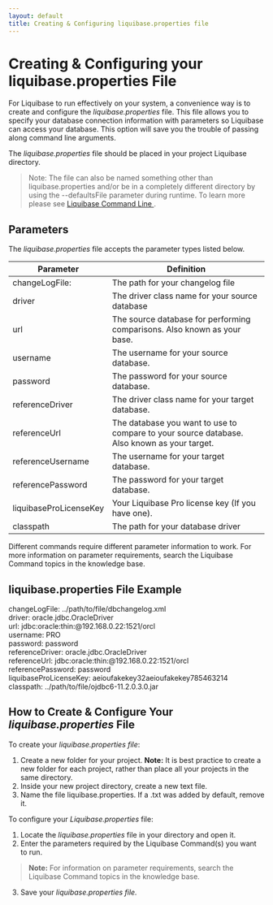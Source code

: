 ```yaml
---
layout: default
title: Creating & Configuring liquibase.properties file
---
```

# Creating & Configuring your liquibase.properties File
For Liquibase to run effectively on your system, a convenience way is to create and configure the *liquibase.properties* file. This file allows you to specify your database connection information with parameters so Liquibase can access your database.  This option will save you the trouble of passing along command line arguments.

The *liquibase.properties* file should be placed in your project Liquibase directory.
> Note: The file can also be named something other than liquibase.properties and/or be in a completely different directory by using the --defaultsFile parameter during runtime.
To learn more please see [Liquibase Command Line ](https://www.liquibase.org/documentation/command_line.html).


## Parameters
The *liquibase.properties* file accepts the parameter types listed below.

| Parameter | Definition |
| --------- | ---------- |
| changeLogFile: | The path for your changelog file|
| driver | The driver class name for your source database|
| url | The source database for performing comparisons. Also known as your base. |
| username | The username for your source database.|
| password | The password for your source database.|
| referenceDriver | The driver class name for your target database. |
| referenceUrl | The database you want to use to compare to your source database. Also known as your target. |
| referenceUsername | The username for your target database. |
| referencePassword | The password for your target database. |
| liquibaseProLicenseKey | Your Liquibase Pro license key (If you have one). |
| classpath | The path for your database driver

Different commands require different parameter information to work. For more information on parameter requirements, search the Liquibase Command topics in the knowledge base.

## liquibase.properties File Example
changeLogFile: ../path/to/file/dbchangelog.xml <br/>
driver: oracle.jdbc.OracleDriver <br/>
url: jdbc:oracle:thin:@192.168.0.22:1521/orcl <br/>
username: PRO <br/>
password: password <br/>
referenceDriver: oracle.jdbc.OracleDriver <br/>
referenceUrl: jdbc:oracle:thin:@192.168.0.22:1521/orcl <br/>
referencePassword: password <br/>
liquibaseProLicenseKey: aeioufakekey32aeioufakekey785463214 <br/>
classpath: ../path/to/file/ojdbc6-11.2.0.3.0.jar

## How to Create & Configure Your *liquibase.properties* File
To create your *liquibase.properties file*:
1. Create a new folder for your project.
**Note:** It is best practice to create a new folder for each project, rather than place all your projects in the same directory.
2. Inside your new project directory, create a new text file.
3. Name the file liquibase.properties. If a .txt was added by default, remove it.

To configure your *Liquibase.properties* file:
1.	Locate the *liquibase.properties* file in your directory and open it.
2.	Enter the parameters required by the Liquibase Command(s) you want to run.
> **Note:** For information on parameter requirements, search the Liquibase Command topics in the knowledge base.
3.	Save your *liquibase.properties file.*
